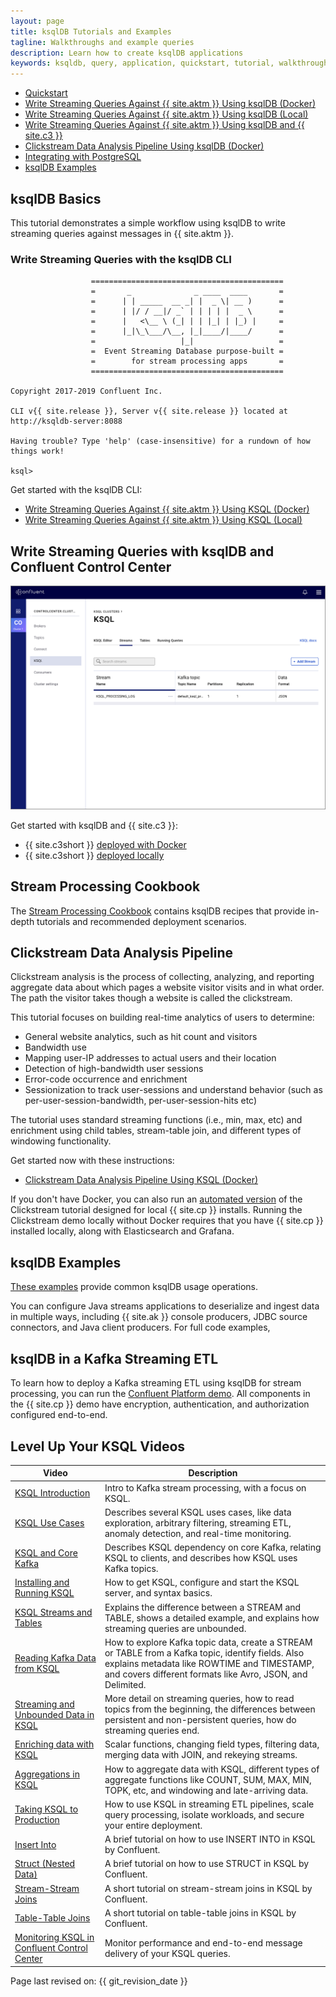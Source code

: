 ```yaml
---
layout: page
title: ksqlDB Tutorials and Examples
tagline: Walkthroughs and example queries
description: Learn how to create ksqlDB applications 
keywords: ksqldb, query, application, quickstart, tutorial, walkthrough, how to
---
```


- [Quickstart](ksqldb-quickstart.md)
- [Write Streaming Queries Against {{ site.aktm }} Using ksqlDB (Docker)](basics-docker.md)
- [Write Streaming Queries Against {{ site.aktm }} Using ksqlDB (Local)](basics-local.md)
- [Write Streaming Queries Against {{ site.aktm }} Using ksqlDB and {{ site.c3 }}](basics-control-center.md)
- [Clickstream Data Analysis Pipeline Using ksqlDB (Docker)](clickstream-docker.md)
- [Integrating with PostgreSQL](connect-integration.md)
- [ksqlDB Examples](examples.md)

ksqlDB Basics
-------------

This tutorial demonstrates a simple workflow using ksqlDB to write
streaming queries against messages in {{ site.aktm }}.

### Write Streaming Queries with the ksqlDB CLI

```
                  ===========================================
                  =       _              _ ____  ____       =
                  =      | | _____  __ _| |  _ \| __ )      =
                  =      | |/ / __|/ _` | | | | |  _ \      =
                  =      |   <\__ \ (_| | | |_| | |_) |     =
                  =      |_|\_\___/\__, |_|____/|____/      =
                  =                   |_|                   =
                  =  Event Streaming Database purpose-built =
                  =        for stream processing apps       =
                  ===========================================

Copyright 2017-2019 Confluent Inc.

CLI v{{ site.release }}, Server v{{ site.release }} located at http://ksqldb-server:8088

Having trouble? Type 'help' (case-insensitive) for a rundown of how things work!

ksql>
```

Get started with the ksqlDB CLI:

- [Write Streaming Queries Against {{ site.aktm }} Using KSQL (Docker)](basics-docker.md)
- [Write Streaming Queries Against {{ site.aktm }} Using KSQL (Local)](basics-local.md)

Write Streaming Queries with ksqlDB and Confluent Control Center
----------------------------------------------------------------

![image](../img/ksql-interface-create-stream.png)

Get started with ksqlDB and {{ site.c3 }}:

-   {{ site.c3short }}
    [deployed with Docker](https://docs.confluent.io/current/quickstart/ce-docker-quickstart.html)
-   {{ site.c3short }}
    [deployed locally](https://docs.confluent.io/current/quickstart/ce-quickstart.html)

Stream Processing Cookbook
--------------------------

The [Stream Processing Cookbook](https://www.confluent.io/product/ksql/stream-processing-cookbook)
contains ksqlDB recipes that provide in-depth tutorials and recommended
deployment scenarios.

Clickstream Data Analysis Pipeline
----------------------------------

Clickstream analysis is the process of collecting, analyzing, and
reporting aggregate data about which pages a website visitor visits and
in what order. The path the visitor takes though a website is called the
clickstream.

This tutorial focuses on building real-time analytics of users to
determine:

-   General website analytics, such as hit count and visitors
-   Bandwidth use
-   Mapping user-IP addresses to actual users and their location
-   Detection of high-bandwidth user sessions
-   Error-code occurrence and enrichment
-   Sessionization to track user-sessions and understand behavior (such
    as per-user-session-bandwidth, per-user-session-hits etc)

The tutorial uses standard streaming functions (i.e., min, max, etc) and
enrichment using child tables, stream-table join, and different types of
windowing functionality.

Get started now with these instructions:

-   [Clickstream Data Analysis Pipeline Using KSQL (Docker)](clickstream-docker.md)

If you don't have Docker, you can also run an
[automated version](https://github.com/confluentinc/examples/tree/master/clickstream)
of the Clickstream tutorial designed for local {{ site.cp }}
installs. Running the Clickstream demo locally without Docker requires
that you have {{ site.cp }} installed locally, along with
Elasticsearch and Grafana.

ksqlDB Examples
---------------

[These examples](examples.md) provide common ksqlDB usage operations.

You can configure Java streams applications to deserialize and ingest
data in multiple ways, including {{ site.ak }} console producers, JDBC
source connectors, and Java client producers. For full code examples,

ksqlDB in a Kafka Streaming ETL
-------------------------------

To learn how to deploy a Kafka streaming ETL using ksqlDB for stream
processing, you can run the
[Confluent Platform demo](https://docs.confluent.io/current/tutorials/cp-demo/docs/index.html).
All components in the {{ site.cp }} demo have encryption,
authentication, and authorization configured end-to-end.

Level Up Your KSQL Videos
-------------------------

|                                           Video                                            |                                                                                                  Description                                                                                                   |
| ------------------------------------------------------------------------------------------ | -------------------------------------------------------------------------------------------------------------------------------------------------------------------------------------------------------------- |
| [KSQL Introduction](https://www.youtube.com/embed/C-rUyWmRJSQ)                             | Intro to Kafka stream processing, with a focus on KSQL.                                                                                                                                                        |
| [KSQL Use Cases](https://www.youtube.com/embed/euz0isNG1SQ)                                | Describes several KSQL uses cases, like data exploration, arbitrary filtering, streaming ETL, anomaly detection, and real-time monitoring.                                                                     |
| [KSQL and Core Kafka](https://www.youtube.com/embed/-GpbMAK3Uow)                           | Describes KSQL dependency on core Kafka, relating KSQL to clients, and describes how KSQL uses Kafka topics.                                                                                                   |
| [Installing and Running KSQL](https://www.youtube.com/embed/icwHpPm-TCA)                   | How to get KSQL, configure and start the KSQL server, and syntax basics.                                                                                                                                       |
| [KSQL Streams and Tables](https://www.youtube.com/embed/DPGn-j7yD68)                       | Explains the difference between a STREAM and TABLE, shows a detailed example, and explains how streaming queries are unbounded.                                                                                |
| [Reading Kafka Data from KSQL](https://www.youtube.com/embed/EzVZOUt9JsU)                  | How to explore Kafka topic data, create a STREAM or TABLE from a Kafka topic, identify fields. Also explains metadata like ROWTIME and TIMESTAMP, and covers different formats like Avro, JSON, and Delimited. |
| [Streaming and Unbounded Data in KSQL](https://www.youtube.com/embed/4ccg1AFeNB0)          | More detail on streaming queries, how to read topics from the beginning, the differences between persistent and non-persistent queries, how do streaming queries end.                                          |
| [Enriching data with KSQL](https://www.youtube.com/embed/9_Gwe6qJrjI)                      | Scalar functions, changing field types, filtering data, merging data with JOIN, and rekeying streams.                                                                                                          |
| [Aggregations in KSQL](https://www.youtube.com/embed/db5SsmNvej4)                          | How to aggregate data with KSQL, different types of aggregate functions like COUNT, SUM, MAX, MIN, TOPK, etc, and windowing and late-arriving data.                                                            |
| [Taking KSQL to Production](https://www.youtube.com/embed/f3wV8W_zjwE)                     | How to use KSQL in streaming ETL pipelines, scale query processing, isolate workloads, and secure your entire deployment.                                                                                      |
| [Insert Into](https://www.youtube.com/watch?v=z508VDdtp_M)                                 | A brief tutorial on how to use INSERT INTO in KSQL by Confluent.                                                                                                                                               |
| [Struct (Nested Data)](https://www.youtube.com/watch?v=TQd5rfFmbhw)                        | A brief tutorial on how to use STRUCT in KSQL by Confluent.                                                                                                                                                    |
| [Stream-Stream Joins](https://www.youtube.com/watch?v=51yLu5FnPYo)                         | A short tutorial on stream-stream joins in KSQL by Confluent.                                                                                                                                                  |
| [Table-Table Joins](https://www.youtube.com/watch?v=-eMXWeBfK7U)                           | A short tutorial on table-table joins in KSQL by Confluent.                                                                                                                                                    |
| [Monitoring KSQL in Confluent Control Center](https://www.youtube.com/watch?v=3o7MzCri4e4) | Monitor performance and end-to-end message delivery of your KSQL queries.                                                                                                                                      |

Page last revised on: {{ git_revision_date }}
